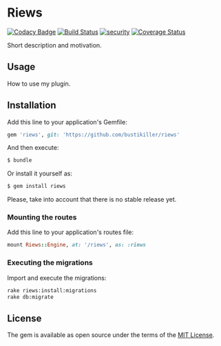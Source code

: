 # Riews

[![Codacy Badge](https://api.codacy.com/project/badge/Grade/0b32792e9781436f8660acda74c5cb8a)](https://app.codacy.com/app/bustikiller/riews?utm_source=github.com&utm_medium=referral&utm_content=bustikiller/riews&utm_campaign=badger)
[![Build Status](https://semaphoreci.com/api/v1/bustikiller/riews/branches/master/badge.svg)](https://semaphoreci.com/bustikiller/riews)
[![security](https://hakiri.io/github/bustikiller/riews/master.svg)](https://hakiri.io/github/bustikiller/riews/master)
[![Coverage Status](https://coveralls.io/repos/github/bustikiller/riews/badge.svg?branch=master)](https://coveralls.io/github/bustikiller/riews?branch=master)

Short description and motivation.

## Usage
How to use my plugin.

## Installation
Add this line to your application's Gemfile:

```ruby
gem 'riews', git: 'https://github.com/bustikiller/riews'
```

And then execute:
```bash
$ bundle
```

Or install it yourself as:
```bash
$ gem install riews
```

Please, take into account that there is no stable release yet.

### Mounting the routes
Add this line to your application's routes file:
```ruby
mount Riews::Engine, at: '/riews', as: :riews
```

### Executing the migrations
Import and execute the migrations:
```bash
rake riews:install:migrations
rake db:migrate
```

## License
The gem is available as open source under the terms of the [MIT License](http://opensource.org/licenses/MIT).

